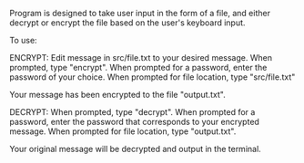 Program is designed to take user input in the form of a file, and either decrypt or encrypt the file based on the user's keyboard input.

To use:

ENCRYPT:
Edit message in src/file.txt to your desired message.
When prompted, type "encrypt".
When prompted for a password, enter the password of your choice. 
When prompted for file location, type "src/file.txt"

Your message has been encrypted to the file "output.txt".

DECRYPT:
When prompted, type "decrypt".
When prompted for a password, enter the password that corresponds to your encrypted message.
When prompted for file location, type "output.txt".

Your original message will be decrypted and output in the terminal.
